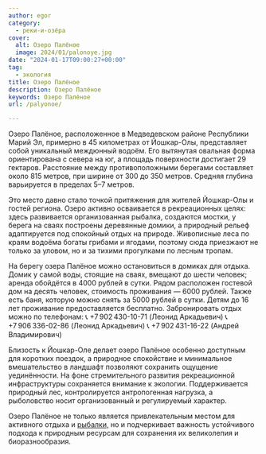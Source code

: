 ```yaml
---
author: egor
category:
  - реки-и-озёра
cover:
  alt: Озеро Палёное
  image: 2024/01/palonoye.jpg
date: "2024-01-17T09:00:27+00:00"
tag:
  - экология
title: Озеро Палёное
description: Озеро Палёное
keywords: Озеро Палёное
url: /palyonoe/

---
```

Озеро Палёное, расположенное в Медведевском районе Республики Марий Эл, примерно в 45 километрах от Йошкар-Олы, представляет собой уникальный междюнный водоём. Его вытянутая овальная форма ориентирована с севера на юг, а площадь поверхности достигает 29 гектаров. Расстояние между противоположными берегами составляет около 815 метров, при ширине от 300 до 350 метров. Средняя глубина варьируется в пределах 5–7 метров.

Это место давно стало точкой притяжения для жителей Йошкар-Олы и гостей региона. Озеро активно осваивается в рекреационных целях: здесь развивается организованная рыбалка, создаются мостки, у берега на сваях построены деревянные домики, а природный рельеф адаптируется под спокойный отдых на природе. Живописные леса по краям водоёма богаты грибами и ягодами, поэтому сюда приезжают не только за уловом, но и за тихими прогулками по лесным тропам.

На берегу озера Палёное можно остановиться в домиках для отдыха. Домик у самой воды, стоящие на сваях, вмещают до шести человек; аренда обойдётся в 4000 рублей в сутки. Рядом расположен гостевой дом на десять человек, стоимость проживания — 6000 рублей. Также есть баня, которую можно снять за 5000 рублей в сутки. Детям до 16 лет проживание предоставляется бесплатно. Забронировать отдых можно по телефонам:
📞 +7 902 430-10-71 (Леонид Аркадьевич)
📞 +7 906 336-02-86 (Леонид Аркадьевич)
📞 +7 902 431-16-22 (Андрей Владимирович)

Близость к Йошкар-Оле делает озеро Палёное особенно доступным для коротких поездок, а природное спокойствие и минимальное вмешательство в ландшафт позволяют сохранить ощущение уединённости. На фоне стремительного развития рекреационной инфраструктуры сохраняется внимание к экологии. Поддерживается природный лес, контролируется антропогенная нагрузка, а рыболовство носит организованный и регулируемый характер.

Озеро Палёное не только является привлекательным местом для активного отдыха и [рыбалки,](/mariland/) но и подчеркивает важность устойчивого подхода к природным ресурсам для сохранения их великолепия и биоразнообразия.
